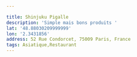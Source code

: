 ```yaml
---

title: Shinjuku Pigalle
description: 'Simple mais bons produits '
lat: '48.88030209999999'
lon: '2.3431856'
address: 52 Rue Condorcet, 75009 Paris, France
tags: Asiatique,Restaurant
---
```

